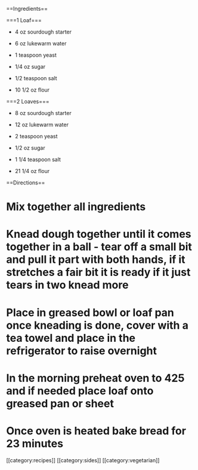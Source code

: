 ==Ingredients==

===1 Loaf===

* 4 oz sourdough starter

* 6 oz lukewarm water

* 1 teaspoon yeast

* 1/4 oz sugar

* 1/2 teaspoon salt

* 10 1/2 oz flour

===2 Loaves===

* 8 oz sourdough starter

* 12 oz lukewarm water

* 2 teaspoon yeast

* 1/2 oz sugar

* 1 1/4 teaspoon salt

* 21 1/4 oz flour

==Directions==

# Mix together all ingredients 
# Knead dough together until it comes together in a ball - tear off a small bit and pull it part with both hands, if it stretches a fair bit it is ready if it just tears in two knead more
# Place in greased bowl or loaf pan once kneading is done, cover with a tea towel and place in the refrigerator to raise overnight
# In the morning preheat oven to 425 and if needed place loaf onto greased pan or sheet
# Once oven is heated bake bread for 23 minutes 

[[category:recipes]] [[category:sides]] [[category:vegetarian]]